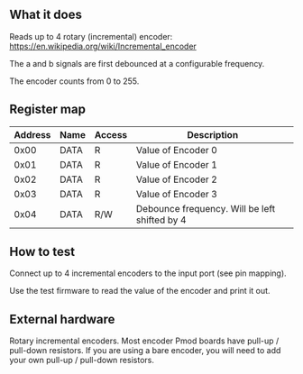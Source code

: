 <!---

This file is used to generate your project datasheet. Please fill in the information below and delete any unused
sections.

You can also include images in this folder and reference them in the markdown. Each image must be less than
512 kb in size, and the combined size of all images must be less than 1 MB.
-->

## What it does

Reads up to 4 rotary (incremental) encoder: https://en.wikipedia.org/wiki/Incremental_encoder

The a and b signals are first debounced at a configurable frequency.

The encoder counts from 0 to 255.

## Register map

| Address | Name  | Access | Description                                                         |
|---------|-------|--------|---------------------------------------------------------------------|
| 0x00    | DATA  | R      | Value of Encoder 0                                                  |
| 0x01    | DATA  | R      | Value of Encoder 1                                                  |
| 0x02    | DATA  | R      | Value of Encoder 2                                                  |
| 0x03    | DATA  | R      | Value of Encoder 3                                                  |
| 0x04    | DATA  | R/W    | Debounce frequency. Will be left shifted by 4                       |

## How to test

Connect up to 4 incremental encoders to the input port (see pin mapping).

Use the test firmware to read the value of the encoder and print it out.

## External hardware

Rotary incremental encoders. Most encoder Pmod boards have pull-up / pull-down resistors. If you are
using a bare encoder, you will need to add your own pull-up / pull-down resistors.
